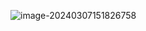 ![image-20240307151826758](https://ttqblogimg.oss-cn-beijing.aliyuncs.com/image-20240307151826758.png)